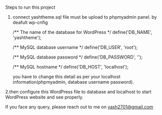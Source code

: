 Steps to run this project 

1. connect yashtheme.sql file must be upload to phpmyadmin panel.
    by deafult wp-cnfig 

    /** The name of the database for WordPress */
    define('DB_NAME', 'yashtheme');

    /** MySQL database username */
    define('DB_USER', 'root');

    /** MySQL database password */
    define('DB_PASSWORD', '');

    /** MySQL hostname */
    define('DB_HOST', 'localhost');

    you have to change this detail as per your localhost information(phpmyadmin, database username password).

2.then configure this WordPress file to database and localhost to start WordPress website and see properly.


If you face any query, please reach out to me on yash2701@gmail.com